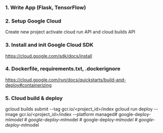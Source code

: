 ### 1. Write App (Flask, TensorFlow)

### 2. Setup Google Cloud
Create new project
activate cloud run API and cloud builds API

### 3. Install and init Google Cloud SDK
https://cloud.google.com/sdk/docs/install

### 4. Dockerfile, requirements.txt, .dockerignore
https://cloud.google.com/run/docs/quickstarts/build-and-deploy#containerizing

### 5. Cloud build & deploy
gcloud builds submit --tag gcr.io/<project_id>/index
gcloud run deploy --image gcr.io/<project_id>/index --platform managed#   g o o g l e - d e p l o y - m l _ m o d e l  
 #   g o o g l e - d e p l o y - m l _ m o d e l  
 #   g o o g l e - d e p l o y - m l _ m o d e l  
 #   g o o g l e - d e p l o y - m l _ m o d e l  
 